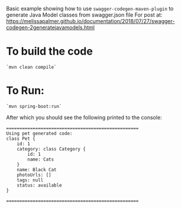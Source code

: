 Basic example showing how to use `swagger-codegen-maven-plugin` to generate Java Model classes from swagger.json file
For post at: https://melissapalmer.github.io/documentation/2018/07/27/swagger-codegen-2generatejavamodels.html


To build the code
===
	`mvn clean compile`

To Run: 
===
	`mvn spring-boot:run`
	
After which you should see the following printed to the console:

```
==================================================
Using pet generated code:
class Pet {
    id: 1
    category: class Category {
        id: 1
        name: Cats
    }
    name: Black Cat
    photoUrls: []
    tags: null
    status: available
}

==================================================
```